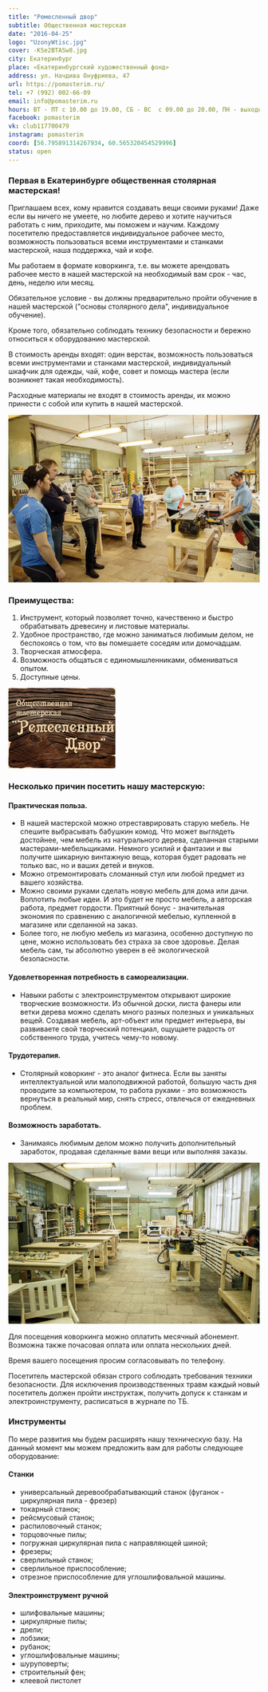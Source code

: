 ```yaml
---
title: "Ремесленный двор"
subtitle: Общественная мастерская
date: "2016-04-25"
logo: "UzonyWtisc.jpg"
cover: -KSe2BTASw8.jpg
city: Екатеринбург
place: «Екатеринбургский художественный фонд»
address: ул. Начдива Онуфриева, 47
url: https://pomasterim.ru/
tel: +7 (992) 002-66-09
email: info@pomasterim.ru
hours: ВТ - ПТ с 10.00 до 19.00, СБ - ВС  с 09.00 до 20.00, ПН - выходной
facebook: pomasterim
vk: club117700479
instagram: pomasterim
coord: [56.795891314267934, 60.565320454529996]
status: open
---
```


### Первая в Екатеринбурге общественная столярная мастерская!

Приглашаем всех, кому нравится создавать вещи своими руками! Даже если вы ничего не умеете, но любите дерево и хотите научиться работать с ним, приходите, мы поможем и научим. Каждому посетителю предоставляется индивидуальное рабочее место, возможность пользоваться всеми инструментами и станками мастерской, наша поддержка, чай и кофе.

Мы работаем в формате коворкинга, т.е. вы можете арендовать рабочее место в нашей мастерской на необходимый вам срок - час, день, неделю или месяц.

Обязательное условие - вы должны предварительно пройти обучение в нашей мастерской ("основы столярного дела", индивидуальное обучение). 

Кроме того, обязательно соблюдать технику безопасности и бережно относиться к оборудованию мастерской.

В стоимость аренды входят: один верстак, возможность пользоваться всеми инструментами и станками мастерской, индивидуальный шкафчик для одежды, чай, кофе, совет и помощь мастера (если возникнет такая необходимость).

Расходные материалы не входят в стоимость аренды, их можно принести с собой или купить в нашей мастерской.


![](./2bba90fb56b565c9b78098108c0e493ac8a156ab.png)


### Преимущества:

1. Инструмент, который позволяет точно, качественно и быстро обрабатывать древесину и листовые материалы.
2. Удобное пространство, где можно заниматься любимым делом, не беспокоясь о том, что вы помешаете соседям или домочадцам.
3. Творческая атмосфера.
4. Возможность общаться с единомышленниками, обмениваться опытом.
5. Доступные цены.

![](./48956481.ptgfij0rde.W215.jpg)

### Несколько причин посетить нашу мастерскую:

#### Практическая польза.

- В нашей мастерской можно отреставрировать старую мебель. Не спешите выбрасывать бабушкин комод. Что может выглядеть достойнее, чем мебель из натурального дерева, сделанная старыми мастерами-мебельщиками. Немного усилий и фантазии и вы получите шикарную винтажную вещь, которая будет радовать не только вас, но и ваших детей и внуков.
- Можно отремонтировать сломанный стул или любой предмет из вашего хозяйства.
- Можно своими руками сделать новую мебель для дома или дачи. Воплотить любые идеи. И это будет не просто мебель, а авторская работа, предмет гордости. Приятный бонус - значительная экономия по сравнению с аналогичной мебелью, купленной в магазине или сделанной на заказ.
- Более того, не любую мебель из магазина, особенно доступную по цене, можно использовать без страха за свое здоровье. Делая мебель сам, ты абсолютно уверен в её экологической безопасности.

#### Удовлетворенная потребность в самореализации.

- Навыки работы с электроинструментом открывают широкие творческие возможности. Из обычной доски, листа фанеры или ветки дерева можно сделать много разных полезных и уникальных вещей. Создавая мебель, арт-объект или предмет интерьера, вы развиваете свой творческий потенциал, ощущаете радость от собственного труда, учитесь чему-то новому.

#### Трудотерапия.

- Столярный коворкинг - это аналог фитнеса. Если вы заняты интеллектуальной или малоподвижной работой, большую часть дня проводите за компьютером, то работа руками - это возможность вернуться в реальный мир, снять стресс, отвлечься от ежедневных проблем.

#### Возможность заработать.

- Занимаясь любимым делом можно получить дополнительный заработок, продавая сделанные вами вещи или выполняя заказы.

![](./700743cf6c781a1509bb1af35036602336c738ca.png)

Для посещения коворкинга можно оплатить месячный абонемент. Возможна также почасовая оплата или оплата нескольких дней.

Время вашего посещения просим согласовывать по телефону.

Посетитель мастерской обязан строго соблюдать требования техники безопасности. Для исключения производственных травм каждый новый посетитель должен пройти инструктаж, получить допуск к станкам и электроинструменту, расписаться в журнале по ТБ.

### Инструменты

По мере развития мы будем расширять нашу техническую базу. На данный момент мы можем предложить вам для работы следующее оборудование:

#### Станки

- универсальный деревообрабатывающий станок (фуганок - циркулярная пила - фрезер)
- токарный станок;
- рейсмусовый станок;
- распиловочный станок;
- торцовочные пилы;
- погружная циркулярная пила с направляющей шиной;
- фрезеры;
- сверлильный станок;
- сверлильное приспособление;
- отрезное приспособление для углошлифовальной машины.

#### Электроинструмент ручной

- шлифовальные машины;
- циркулярные пилы;
- дрели;
- лобзики;
- рубанок;
- углошлифовальные машины;
- шуруповерты;
- строительный фен;
- клеевой пистолет

